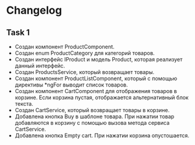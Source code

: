 # Changelog

## Task 1
* Создан компонент ProductComponent.
* Создан enum ProductCategory для категорий товаров.
* Создан интерфейс IProduct и модель Product, которая реализует данный интерфейс.
* Создан ProductsService, который возвращает товары.
* Создан компонент ProductListComponent, который c помощью директивы *ngFor выводит список товаров.
* Создан компонент CartComponent для отображения товаров в корзине. Если корзина пустая, отображается альтернативный блок текста.
* Создан CartService, который возвращает товары в корзине.
* Добавлена кнопка Buy в шаблоне товара. При нажатии товар добавляются в корзину с помощью вызова метода сервиса CartService.
* Добавлена кнопка Empty cart. При нажатии корзина опустошается.
